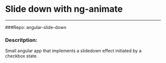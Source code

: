 # Slide down with ng-animate
---
###Repo:
angular-slide-down

### Descritption:

Small angular app that implements a slidedown effect initiated by a checkbox state.


